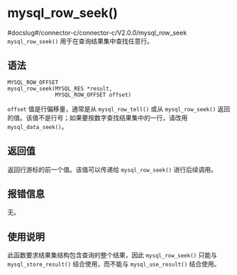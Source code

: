 mysql_row_seek() 
=====================================
#docslug#/connector-c/connector-c/V2.0.0/mysql_row_seek
`mysql_row_seek()` 用于在查询结果集中查找任意行。

语法 
-----------------------

```unknow
MYSQL_ROW_OFFSET
mysql_row_seek(MYSQL_RES *result,
               MYSQL_ROW_OFFSET offset)
```



`offset` 值是行偏移量，通常是从 `mysql_row_tell()` 或从 `mysql_row_seek()` 返回的值。该值不是行号；如果要按数字查找结果集中的一行，请改用 `mysql_data_seek()`。

返回值 
------------------------

返回行游标的前一个值。该值可以传递给 `mysql_row_seek()` 进行后续调用。

报错信息 
-------------------------

无。

使用说明 
-------------------------

此函数要求结果集结构包含查询的整个结果，因此 `mysql_row_seek()` 只能与 `mysql_store_result()` 结合使用，而不能与 `mysql_use_result()` 结合使用。
